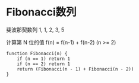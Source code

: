 # Fibonacci数列

斐波那契数列 1, 1, 2, 3, 5

计算第 N 位的值
f(n) = f(n-1) + f(n-2) (n >= 2)

```
function Fibonacci(n) {
    if (n == 1) return 1
    if (n == 2) return 1
    return (Fibonacci(n - 1) + Fibonacci(n - 2))
}
```